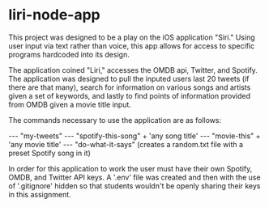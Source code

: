 # liri-node-app

This project was designed to be a play on the iOS application "Siri." Using user input via text rather than voice, this app allows for access to specific programs hardcoded into its design.

The application coined "Liri," accesses the OMDB api, Twitter, and Spotify. The application was designed to pull the inputed users last 20 tweets (if there are that many), search for information on various songs and artists given a set of keywords, and lastly to find points of information provided from OMDB given a movie title input.

The commands necessary to use the application are as follows:

---  "my-tweets"
---  "spotify-this-song" + 'any song title'
--- "movie-this" + 'any movie title'
--- "do-what-it-says" (creates a random.txt file with a preset Spotify song in it)

In order for this application to work the user must have their own Spotify, OMDB, and Twitter API keys. A '.env' file was created and then with the use of '.gitignore' hidden so that students wouldn't be openly sharing their keys in this assignment.
